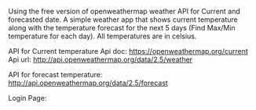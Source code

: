 Using the free version of openweathermap weather API for Current and forecasted date.
A simple weather app that shows current temperature along with the temperature forecast for the next 5 days (Find Max/Min temperature for each day). All temperatures are in celsius.

API for Current temperature
Api doc: https://openweathermap.org/current
Api url: http://api.openweathermap.org/data/2.5/weather

API for forecast temperature: http://api.openweathermap.org/data/2.5/forecast

Login Page:
